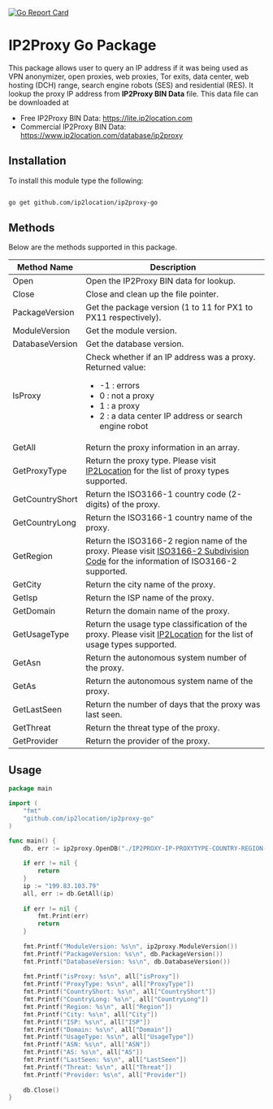 [![Go Report Card](https://goreportcard.com/badge/github.com/ip2location/ip2proxy-go)](https://goreportcard.com/report/github.com/ip2location/ip2proxy-go)

# IP2Proxy Go Package

This package allows user to query an IP address if it was being used as VPN anonymizer, open proxies, web proxies, Tor exits, data center, web hosting (DCH) range, search engine robots (SES) and residential (RES). It lookup the proxy IP address from **IP2Proxy BIN Data** file. This data file can be downloaded at

* Free IP2Proxy BIN Data: https://lite.ip2location.com
* Commercial IP2Proxy BIN Data: https://www.ip2location.com/database/ip2proxy


## Installation

To install this module type the following:

```bash

go get github.com/ip2location/ip2proxy-go

```

## Methods
Below are the methods supported in this package.

|Method Name|Description|
|---|---|
|Open|Open the IP2Proxy BIN data for lookup.|
|Close|Close and clean up the file pointer.|
|PackageVersion|Get the package version (1 to 11 for PX1 to PX11 respectively).|
|ModuleVersion|Get the module version.|
|DatabaseVersion|Get the database version.|
|IsProxy|Check whether if an IP address was a proxy. Returned value:<ul><li>-1 : errors</li><li>0 : not a proxy</li><li>1 : a proxy</li><li>2 : a data center IP address or search engine robot</li></ul>|
|GetAll|Return the proxy information in an array.|
|GetProxyType|Return the proxy type. Please visit <a href="https://www.ip2location.com/database/px10-ip-proxytype-country-region-city-isp-domain-usagetype-asn-lastseen-threat-residential" target="_blank">IP2Location</a> for the list of proxy types supported.|
|GetCountryShort|Return the ISO3166-1 country code (2-digits) of the proxy.|
|GetCountryLong|Return the ISO3166-1 country name of the proxy.|
|GetRegion|Return the ISO3166-2 region name of the proxy. Please visit <a href="https://www.ip2location.com/free/iso3166-2" target="_blank">ISO3166-2 Subdivision Code</a> for the information of ISO3166-2 supported.|
|GetCity|Return the city name of the proxy.|
|GetIsp|Return the ISP name of the proxy.|
|GetDomain|Return the domain name of the proxy.|
|GetUsageType|Return the usage type classification of the proxy. Please visit <a href="https://www.ip2location.com/database/px10-ip-proxytype-country-region-city-isp-domain-usagetype-asn-lastseen-threat-residential" target="_blank">IP2Location</a> for the list of usage types supported.|
|GetAsn|Return the autonomous system number of the proxy.|
|GetAs|Return the autonomous system name of the proxy.|
|GetLastSeen|Return the number of days that the proxy was last seen.|
|GetThreat|Return the threat type of the proxy.|
|GetProvider|Return the provider of the proxy.|

## Usage

```go
package main

import (
	"fmt"
	"github.com/ip2location/ip2proxy-go"
)

func main() {
	db, err := ip2proxy.OpenDB("./IP2PROXY-IP-PROXYTYPE-COUNTRY-REGION-CITY-ISP-DOMAIN-USAGETYPE-ASN-LASTSEEN-THREAT-RESIDENTIAL-PROVIDER.BIN")
	
	if err != nil {
		return
	}
	ip := "199.83.103.79"
	all, err := db.GetAll(ip)
	
	if err != nil {
		fmt.Print(err)
		return
	}
	
	fmt.Printf("ModuleVersion: %s\n", ip2proxy.ModuleVersion())
	fmt.Printf("PackageVersion: %s\n", db.PackageVersion())
	fmt.Printf("DatabaseVersion: %s\n", db.DatabaseVersion())
	
	fmt.Printf("isProxy: %s\n", all["isProxy"])
	fmt.Printf("ProxyType: %s\n", all["ProxyType"])
	fmt.Printf("CountryShort: %s\n", all["CountryShort"])
	fmt.Printf("CountryLong: %s\n", all["CountryLong"])
	fmt.Printf("Region: %s\n", all["Region"])
	fmt.Printf("City: %s\n", all["City"])
	fmt.Printf("ISP: %s\n", all["ISP"])
	fmt.Printf("Domain: %s\n", all["Domain"])
	fmt.Printf("UsageType: %s\n", all["UsageType"])
	fmt.Printf("ASN: %s\n", all["ASN"])
	fmt.Printf("AS: %s\n", all["AS"])
	fmt.Printf("LastSeen: %s\n", all["LastSeen"])
	fmt.Printf("Threat: %s\n", all["Threat"])
	fmt.Printf("Provider: %s\n", all["Provider"])
	
	db.Close()
}
```
